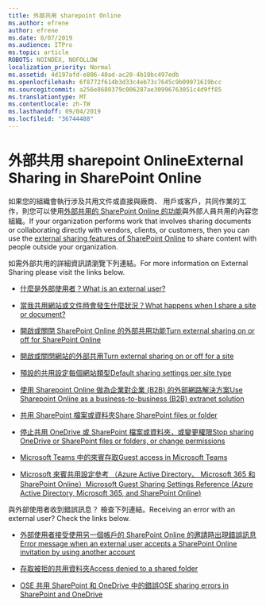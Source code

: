 ```yaml
---
title: 外部共用 sharepoint Online
ms.author: efrene
author: efrene
ms.date: 8/07/2019
ms.audience: ITPro
ms.topic: article
ROBOTS: NOINDEX, NOFOLLOW
localization_priority: Normal
ms.assetid: 4d197afd-e806-40ad-ac20-4b10bc497edb
ms.openlocfilehash: 6f8772f614b3d33c4eb73c7645c9b09971619bcc
ms.sourcegitcommit: a256e8680379c006287ae30996763051c4d9ff85
ms.translationtype: MT
ms.contentlocale: zh-TW
ms.lasthandoff: 09/04/2019
ms.locfileid: "36744488"
---
```

# <a name="external-sharing-in-sharepoint-online"></a><span data-ttu-id="db681-102">外部共用 sharepoint Online</span><span class="sxs-lookup"><span data-stu-id="db681-102">External Sharing in SharePoint Online</span></span>

<span data-ttu-id="db681-103">如果您的組織會執行涉及共用文件或直接與廠商、 用戶或客戶，共同作業的工作，則您可以使用[外部共用的 SharePoint Online 的功能](https://docs.microsoft.com/sharepoint/external-sharing-overview)與外部人員共用的內容您組織。</span><span class="sxs-lookup"><span data-stu-id="db681-103">If your organization performs work that involves sharing documents or collaborating directly with vendors, clients, or customers, then you can use the [external sharing features of SharePoint Online](https://docs.microsoft.com/sharepoint/external-sharing-overview) to share content with people outside your organization.</span></span>

<span data-ttu-id="db681-104">如需外部共用的詳細資訊請瀏覽下列連結。</span><span class="sxs-lookup"><span data-stu-id="db681-104">For more information on External Sharing please visit the links below.</span></span>

- [<span data-ttu-id="db681-105">什麼是外部使用者？</span><span class="sxs-lookup"><span data-stu-id="db681-105">What is an external user?</span></span>](https://docs.microsoft.com/sharepoint/external-sharing-overview#what-is-an-external-user)

- [<span data-ttu-id="db681-106">當我共用網站或文件時會發生什麼狀況？</span><span class="sxs-lookup"><span data-stu-id="db681-106">What happens when I share a site or document?</span></span>](https://docs.microsoft.com/sharepoint/external-sharing-overview#what-happens-when-i-share-a-site-or-document)


- [<span data-ttu-id="db681-107">開啟或關閉 SharePoint Online 的外部共用功能</span><span class="sxs-lookup"><span data-stu-id="db681-107">Turn external sharing on or off for SharePoint Online</span></span>](https://docs.microsoft.com/sharepoint/turn-external-sharing-on-or-off)

- [<span data-ttu-id="db681-108">開啟或關閉網站的外部共用</span><span class="sxs-lookup"><span data-stu-id="db681-108">Turn external sharing on or off for a site</span></span>](https://docs.microsoft.com/sharepoint/change-external-sharing-site)

- [<span data-ttu-id="db681-109">預設的共用設定每個網站類型</span><span class="sxs-lookup"><span data-stu-id="db681-109">Default sharing settings per site type</span></span>](https://docs.microsoft.com/Office365/Enterprise/microsoft-365-guest-settings#sharepoint-site-level)

- [<span data-ttu-id="db681-110">使用 Sharepoint Online 做為企業對企業 (B2B) 的外部網路解決方案</span><span class="sxs-lookup"><span data-stu-id="db681-110">Use Sharepoint Online as a business-to-business (B2B) extranet solution</span></span>](https://docs.microsoft.com/sharepoint/create-b2b-extranet)

- [<span data-ttu-id="db681-111">共用 SharePoint 檔案或資料夾</span><span class="sxs-lookup"><span data-stu-id="db681-111">Share SharePoint files or folder</span></span>](https://support.office.com/article/share-sharepoint-files-or-folders-1fe37332-0f9a-4719-970e-d2578da4941c)

- [<span data-ttu-id="db681-112">停止共用 OneDrive 或 SharePoint 檔案或資料夾，或變更權限</span><span class="sxs-lookup"><span data-stu-id="db681-112">Stop sharing OneDrive or SharePoint files or folders, or change permissions</span></span>](https://support.office.com/article/stop-sharing-onedrive-or-sharepoint-files-or-folders-or-change-permissions-0a36470f-d7fe-40a0-bd74-0ac6c1e13323)

- [<span data-ttu-id="db681-113">Microsoft Teams 中的來賓存取</span><span class="sxs-lookup"><span data-stu-id="db681-113">Guest access in Microsoft Teams</span></span>](https://docs.microsoft.com/MicrosoftTeams/guest-access)

- [<span data-ttu-id="db681-114">Microsoft 來賓共用設定參考 （Azure Active Directory、 Microsoft 365 和 SharePoint Online）</span><span class="sxs-lookup"><span data-stu-id="db681-114">Microsoft Guest Sharing Settings Reference (Azure Active Directory, Microsoft 365, and SharePoint Online)</span></span>](https://docs.microsoft.com/Office365/Enterprise/microsoft-365-guest-settings) 



<span data-ttu-id="db681-115">與外部使用者收到錯誤訊息？&nbsp;檢查下列連結。</span><span class="sxs-lookup"><span data-stu-id="db681-115">Receiving an error with an external user?&nbsp;Check the links below.</span></span>

- [<span data-ttu-id="db681-116">外部使用者接受使用另一個帳戶的 SharePoint Online 的邀請時出現錯誤訊息</span><span class="sxs-lookup"><span data-stu-id="db681-116">Error message when an external user accepts a SharePoint Online invitation by using another account</span></span>](https://docs.microsoft.com/sharepoint/support/sharing-and-permissions/error-when-external-user-accepts-an-invitation-by-using-another-account)

- [<span data-ttu-id="db681-117">存取被拒的共用資料夾</span><span class="sxs-lookup"><span data-stu-id="db681-117">Access denied to a shared folder</span></span>](https://docs.microsoft.com/sharepoint/support/sharing-and-permissions/cannot-access-shared-folder)

- [<span data-ttu-id="db681-118">OSE 共用 SharePoint 和 OneDrive 中的錯誤</span><span class="sxs-lookup"><span data-stu-id="db681-118">OSE sharing errors in SharePoint and OneDrive</span></span>](https://docs.microsoft.com/sharepoint/sharepoint-onedrive-error-message)

